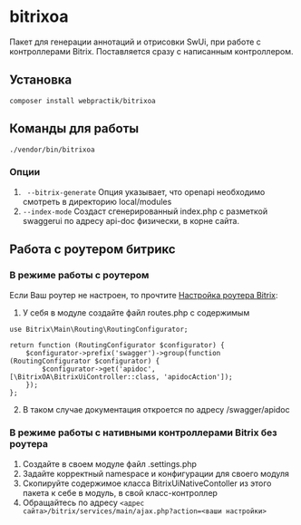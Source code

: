 # bitrixoa
Пакет для генерации аннотаций и отрисовки SwUi, при работе с контроллерами Bitrix.
Поставляется сразу с написанным контроллером.

## Установка
```angular2html
composer install webpractik/bitrixoa
```

## Команды для работы

```./vendor/bin/bitrixoa```

### Опции
1. ``` --bitrix-generate```
 Опция указывает, что openapi необходимо смотреть в директорию local/modules
2. ```--index-mode``` Создаст сгенерированный index.php с разметкой swaggerui по адресу api-doc физически, в корне сайта.




## Работа с роутером битрикс

### В режиме работы с роутером 
Если Ваш роутер не настроен, то прочтите [Настройка роутера Bitrix](.docs/bxrouter.md):
1. У себя в модуле создайте файл routes.php с содержимым 
```angular2html
use Bitrix\Main\Routing\RoutingConfigurator;

return function (RoutingConfigurator $configurator) {
    $configurator->prefix('swagger')->group(function (RoutingConfigurator $configurator) {
        $configurator->get('apidoc', [\BitrixOA\BitrixUiController::class, 'apidocAction']);
    });
};
```
2. В таком случае документация откроется по адресу /swagger/apidoc

### В режиме работы с нативными контроллерами Bitrix без роутера
1. Создайте в своем модуле файл .settings.php
2. Задайте корректный namespace и конфигурации для своего модуля
3. Скопируйте содержимое класса BitrixUiNativeContoller из этого пакета к себе в модуль, в свой класс-контроллер
4. Обращайтесь по адресу ```<адрес сайта>/bitrix/services/main/ajax.php?action=<ваши настройки>``` 


